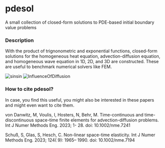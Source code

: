 # pdesol
A small collection of closed-form solutions to PDE-based initial boundary value problems

### Description
With the product of trignonometric and exponential functions, closed-form solutions for the homogeneous heat equation, advection-diffusion equation, and homogeneous wave equation in 1D, 2D, and 3D are constructed. These are useful to benchmark numerical solvers like FEM.  

![sinsin](https://user-images.githubusercontent.com/84030635/210361629-0d7b63f3-f9c7-4ff5-a562-35db4a8ae18f.png)
![InfluenceOfDiffusion](https://user-images.githubusercontent.com/84030635/236828060-78e4c5f2-146e-45d1-9136-ff4917ba35c5.png)

### How to cite pdesol?

In case, you find this useful, you might also be interested in these papers and might even want to cite them.

von Danwitz, M, Voulis, I, Hosters, N, Behr, M. Time-continuous and time-discontinuous space-time finite elements for advection-diffusion problems. Int J Numer Methods Eng. 2023; 1- 28. doi: 10.1002/nme.7241

Schuß, S, Glas, S, Hesch, C. Non-linear space-time elasticity. Int J Numer Methods Eng. 2023; 124( 9): 1965– 1990. doi: 10.1002/nme.7194
